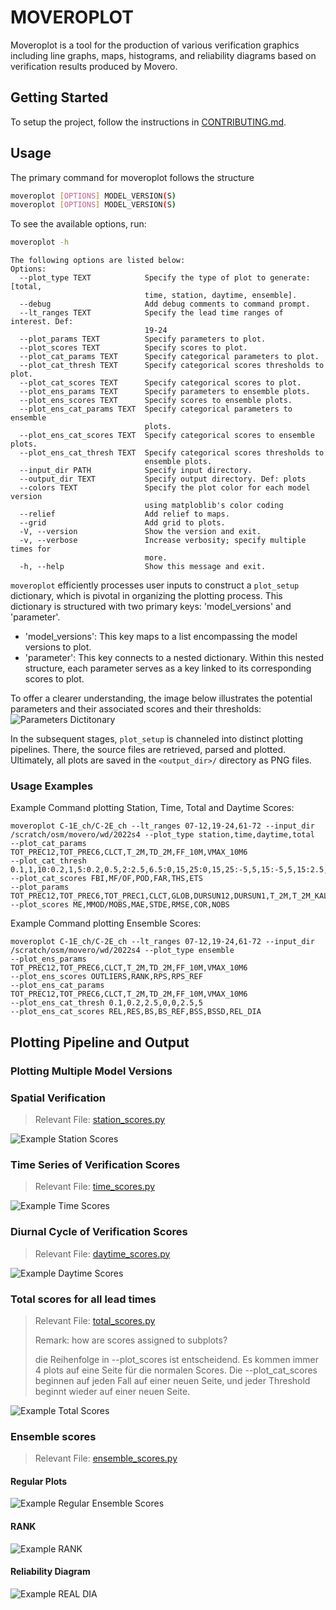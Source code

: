 # MOVEROPLOT
Moveroplot is a tool for the production of various verification graphics including line graphs, maps, histograms, and reliability diagrams 
based on verification results produced by Movero.
## Getting Started
To setup the project, follow the instructions in [CONTRIBUTING.md](CONTRIBUTING.md).


## Usage
The primary command for moveroplot follows the structure
```bash
moveroplot [OPTIONS] MODEL_VERSION(S)
moveroplot [OPTIONS] MODEL_VERSION(S)
```
To see the available options, run:
```bash
moveroplot -h
```
```
The following options are listed below:
Options:
  --plot_type TEXT            Specify the type of plot to generate: [total,
                              time, station, daytime, ensemble].
  --debug                     Add debug comments to command prompt.
  --lt_ranges TEXT            Specify the lead time ranges of interest. Def:
                              19-24
  --plot_params TEXT          Specify parameters to plot.
  --plot_scores TEXT          Specify scores to plot.
  --plot_cat_params TEXT      Specify categorical parameters to plot.
  --plot_cat_thresh TEXT      Specify categorical scores thresholds to plot.
  --plot_cat_scores TEXT      Specify categorical scores to plot.
  --plot_ens_params TEXT      Specify parameters to ensemble plots.
  --plot_ens_scores TEXT      Specify scores to ensemble plots.
  --plot_ens_cat_params TEXT  Specify categorical parameters to ensemble
                              plots.
  --plot_ens_cat_scores TEXT  Specify categorical scores to ensemble plots.
  --plot_ens_cat_thresh TEXT  Specify categorical scores thresholds to
                              ensemble plots.
  --input_dir PATH            Specify input directory.
  --output_dir TEXT           Specify output directory. Def: plots
  --colors TEXT               Specify the plot color for each model version
                              using matploblib's color coding
  --relief                    Add relief to maps.
  --grid                      Add grid to plots.
  -V, --version               Show the version and exit.
  -v, --verbose               Increase verbosity; specify multiple times for
                              more.
  -h, --help                  Show this message and exit.

```
`moveroplot` efficiently processes user inputs to construct a `plot_setup` dictionary, which is pivotal in organizing the plotting process.
This dictionary is structured with two primary keys: 'model_versions' and 'parameter'.
* 'model_versions': This key maps to a list encompassing the model versions to plot.
* 'parameter': This key connects to a nested dictionary. Within this nested structure, each parameter serves as a key linked to its corresponding scores to plot.

To offer a clearer understanding, the image below illustrates the potential parameters and their associated scores and their thresholds:
![**Parameters Dictitonary**](https://i.imgur.com/kdQrufu.png)

In the subsequent stages, `plot_setup` is channeled into distinct plotting pipelines. There, the source files are retrieved, parsed and plotted.
Ultimately, all plots are saved in the `<output_dir>/` directory as PNG files.

### Usage Examples
Example Command plotting Station, Time, Total and Daytime Scores:
```
moveroplot C-1E_ch/C-2E_ch --lt_ranges 07-12,19-24,61-72 --input_dir /scratch/osm/movero/wd/2022s4 --plot_type station,time,daytime,total
--plot_cat_params TOT_PREC12,TOT_PREC6,CLCT,T_2M,TD_2M,FF_10M,VMAX_10M6
--plot_cat_thresh 0.1,1,10:0.2,1,5:0.2,0.5,2:2.5,6.5:0,15,25:0,15,25:-5,5,15:-5,5,15:2.5,5,10:2.5,5,10:5,12.5,20:5,12.5,20
--plot_cat_scores FBI,MF/OF,POD,FAR,THS,ETS
--plot_params TOT_PREC12,TOT_PREC6,TOT_PREC1,CLCT,GLOB,DURSUN12,DURSUN1,T_2M,T_2M_KAL,TD_2M,TD_2M_KAL,RELHUM_2M,FF_10M,FF_10M_KAL,VMAX_10M6,VMAX_10M1,DD_10M,PS,PMSL
--plot_scores ME,MMOD/MOBS,MAE,STDE,RMSE,COR,NOBS
```
Example Command plotting Ensemble Scores:
```
moveroplot C-1E_ch/C-2E_ch --lt_ranges 07-12,19-24,61-72 --input_dir /scratch/osm/movero/wd/2022s4 --plot_type ensemble
--plot_ens_params TOT_PREC12,TOT_PREC6,CLCT,T_2M,TD_2M,FF_10M,VMAX_10M6
--plot_ens_scores OUTLIERS,RANK,RPS,RPS_REF
--plot_ens_cat_params TOT_PREC12,TOT_PREC6,CLCT,T_2M,TD_2M,FF_10M,VMAX_10M6
--plot_ens_cat_thresh 0.1,0.2,2.5,0,0,2.5,5
--plot_ens_cat_scores REL,RES,BS,BS_REF,BSS,BSSD,REL_DIA
```

## Plotting Pipeline and Output
### Plotting Multiple Model Versions

### Spatial Verification
> Relevant File: [station_scores.py](src/moveroplot/station_scores.py)
> 
![**Example Station Scores**](img/station_scores_example.png)
### Time Series of Verification Scores
> Relevant File: [time_scores.py](src/moveroplot/time_scores.py)
> 
![**Example Time Scores**](img/time_scores_example.png)
### Diurnal Cycle of Verification Scores
> Relevant File: [daytime_scores.py](src/moveroplot/daytime_scores.py)
> 
![**Example Daytime Scores**](img/daytime_scores_example.png)
### Total scores for all lead times
> Relevant File: [total_scores.py](src/moveroplot/total_scores.py)
>
> Remark: how are scores assigned to subplots?
>
> die Reihenfolge in --plot_scores ist entscheidend. Es kommen immer 4 plots auf eine Seite für die normalen Scores. Die --plot_cat_scores beginnen auf jeden Fall auf einer neuen Seite, und jeder Threshold beginnt wieder auf einer neuen Seite.

![**Example Total Scores**](img/total_scores_example.png)
### Ensemble scores
> Relevant File: [ensemble_scores.py](src/moveroplot/ensemble_scores.py)
#### Regular Plots
![**Example Regular Ensemble Scores**](img/ensemble_scores_OUTLIERS_example.png)
#### RANK
![**Example RANK**](img/ensemble_scores_RANK_example.png)
#### Reliability Diagram
![**Example REAL DIA**](img/ensemble_scores_REL_DIA_example.png)
